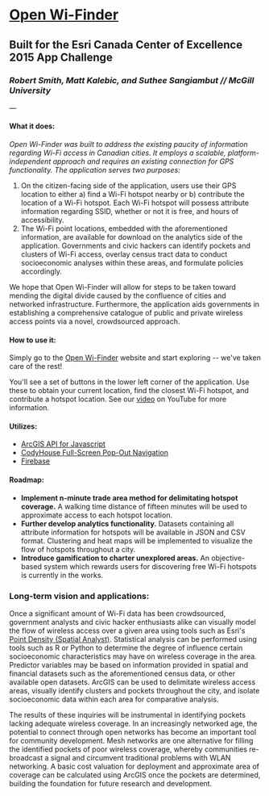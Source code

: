 # [Open Wi-Finder](http://openwifinder.com)
## Built for the Esri Canada Center of Excellence 2015 App Challenge
### *Robert Smith, Matt Kalebic, and Suthee Sangiambut // McGill University*
—

#### **What it does:** 
*Open Wi-Finder was built to address the existing paucity of information regarding Wi-Fi access in Canadian cities. It employs a scalable, platform-independent approach and requires an existing connection for GPS functionality. The application serves two purposes:*

1. On the citizen-facing side of the application, users use their GPS location to either a) find a Wi-Fi hotspot nearby or b) contribute the location of a Wi-Fi hotspot. Each Wi-Fi hotspot will possess attribute information regarding SSID, whether or not it is free, and hours of accessibility. 
2. The Wi-Fi point locations, embedded with the aforementioned information, are available for download on the analytics side of the application. Governments and civic hackers can identify pockets and clusters of Wi-Fi access, overlay census tract data to conduct socioeconomic analyses within these areas, and formulate policies accordingly. 

We hope that Open Wi-Finder will allow for steps to be taken toward mending the digital divide caused by the confluence of cities and networked infrastructure. Furthermore, the application aids governments in establishing a comprehensive catalogue of public and private wireless access points via a novel, crowdsourced approach. 

#### **How to use it:**
Simply go to the [Open Wi-Finder](http://openwifinder.com) website and start exploring -- we've taken care of the rest!

You'll see a set of buttons in the lower left corner of the application. Use these to obtain your current location, find the closest Wi-Fi hotspot, and contribute a hotspot location. See our [video](http://youtu.be/ksdQD9k1XcQ) on YouTube for more information. 

#### Utilizes:
* [ArcGIS API for Javascript](https://developers.arcgis.com/javascript/)
* [CodyHouse Full-Screen Pop-Out Navigation](http://codyhouse.co/gem/full-screen-pop-out-navigation/)
* [Firebase ](https://www.firebase.com) 


#### Roadmap:
* **Implement n-minute trade area method for delimitating hotspot coverage.** A walking time distance of fifteen minutes will be used to approximate access to each hotspot location.
* **Further develop analytics functionality.** Datasets containing all attribute information for hotspots will be available in JSON and CSV format. Clustering and heat maps will be implemented to visualize the flow of hotspots throughout a city. 
* **Introduce gamification to charter unexplored areas.** An objective-based system which rewards users for discovering free Wi-Fi hotspots is currently in the works. 

### Long-term vision and applications:
Once a significant amount of Wi-Fi data has been crowdsourced, government analysts and civic hacker enthusiasts alike can visually model the flow of wireless access over a given area using tools such as Esri's [Point Density (Spatial Analyst)](http://help.arcgis.com/en/arcgisdesktop/10.0/help/index.html#//009z0000000v000000.htm). Statistical analysis can be performed using tools such as R or Python to determine the degree of influence certain socioeconomic characteristics may have on wireless coverage in the area. Predictor variables may be based on information provided in spatial and financial datasets such as the aforementioned census data, or other available open datasets. ArcGIS can be used to delimitate wireless access areas, visually identify clusters and pockets throughout the city, and isolate socioeconomic data within each area for comparative analysis.

The results of these inquiries will be instrumental in identifying pockets lacking adequate wireless coverage. In an increasingly networked age, the potential to connect through open networks has become an important tool for community development. Mesh networks are one alternative for filling the identified pockets of poor wireless coverage, whereby communities re-broadcast a signal and circumvent traditional problems with WLAN networking. A basic cost valuation for deployment and approximate area of coverage can be calculated using ArcGIS once the pockets are determined, building the foundation for future research and development.
